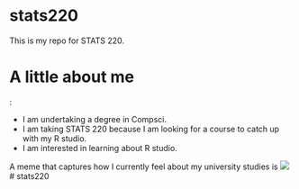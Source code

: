 # stats220

This is my repo for STATS 220. 

<h1>A little about me</h1>:

- I am undertaking a degree in Compsci.
- I am taking STATS 220 because I am looking for a course to catch up with my R studio.
- I am interested in learning about R studio.

A meme that captures how I currently feel about my university studies is ![](https://media1.tenor.com/m/dTP4cRnO9bEAAAAC/sweating-nervous.gif)# stats220

